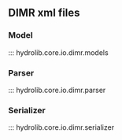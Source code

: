 ## DIMR xml files

### Model
::: hydrolib.core.io.dimr.models

### Parser
::: hydrolib.core.io.dimr.parser

### Serializer
::: hydrolib.core.io.dimr.serializer